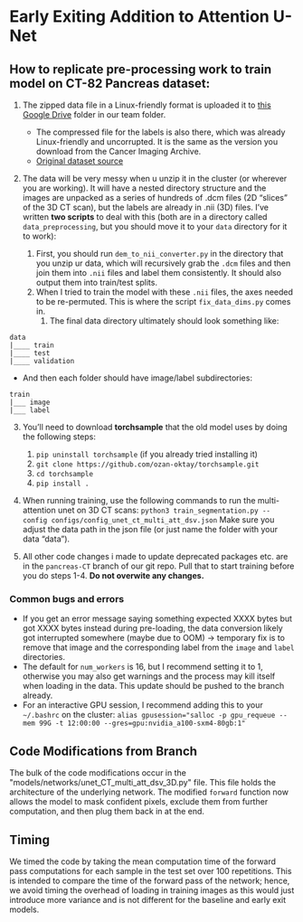 # Early Exiting Addition to Attention U-Net
## How to replicate pre-processing work to train model on CT-82 Pancreas dataset:

1. The zipped data file in a Linux-friendly format is uploaded it to [this Google Drive](https://drive.google.com/drive/folders/1ZSwFGscVusxHJfpHTQourWhYMRNxAKoQ?usp=drive_linkhttps:/) folder in our team folder.

   * The compressed file for the labels is also there, which was already Linux-friendly and uncorrupted. It is the same as the version you download from the Cancer Imaging Archive.
   * [Original dataset source](https://www.cancerimagingarchive.net/collection/pancreas-ct/)
2. The data will be very messy when u unzip it in the cluster (or wherever you are working). It will have a nested directory structure and the images are unpacked as a series of hundreds of .dcm files (2D “slices” of the 3D CT scan), but the labels are already in .nii (3D) files. I’ve written **two scripts** to deal with this (both are in a directory called `data_preprocessing`, but you should move it to your `data` directory for it to work):

   1. First, you should run `dem_to_nii_converter.py` in the directory that you unzip ur data, which will recursively grab the `.dcm` files and then join them into `.nii` files and label them consistently. It should also output them into train/test splits.
   2. When I tried to train the model with these `.nii` files, the axes needed to be re-permuted. This is where the script `fix_data_dims.py` comes in.
      1. The final data directory ultimately should look something like:

```
data
|____ train
|____ test
|____ validation
```


- And then each folder should have image/label subdirectories:

```
train
|___ image
|___ label
```

3. You’ll need to download **torchsample** that the old model uses by doing the following steps:

   1. `pip uninstall torchsample` (if you already tried installing it)
   2. `git clone https://github.com/ozan-oktay/torchsample.git`
   3. `cd torchsample`
   4. `pip install .`
4. When running training, use the following commands to run the multi-attention unet on 3D CT scans: 
```python3 train_segmentation.py --config configs/config_unet_ct_multi_att_dsv.json```
Make sure you adjust the data path in the json file (or just name the folder with your data “data”).
5. All other code changes i made to update deprecated packages etc. are in the `pancreas-CT` branch of our git repo. Pull that to start training before you do steps 1-4. **Do not overwite any changes.**

### Common bugs and errors

- If you get an error message saying something expected XXXX bytes but got XXXX bytes instead during pre-loading, the data conversion likely got interrupted somewhere (maybe due to OOM) -> temporary fix is to remove that image and the corresponding label from the `image` and `label` directories.
- The default for `num_workers` is 16, but I recommend setting it to 1, otherwise you may also get warnings and the process may kill itself when loading in the data. This update should be pushed to the branch already.
- For an interactive GPU session, I recommend adding this to your `~/.bashrc` on the cluster: `alias gpusession="salloc -p gpu_requeue --mem 99G -t 12:00:00 --gres=gpu:nvidia_a100-sxm4-80gb:1"`

## Code Modifications from Branch
The bulk of the code modifications occur in the "models/networks/unet_CT_multi_att_dsv_3D.py" file. This file holds the architecture of the underlying network. The modified `forward` function now allows the model to mask confident pixels, exclude them from further computation, and then plug them back in at the end. 

## Timing
We timed the code by taking the mean computation time of the forward pass computations for each sample in the test set over 100 repetitions. This is intended to compare the time of the forward pass of the network; hence, we avoid timing the overhead of loading in training images as this would just introduce more variance and is not different for the baseline and early exit models. 